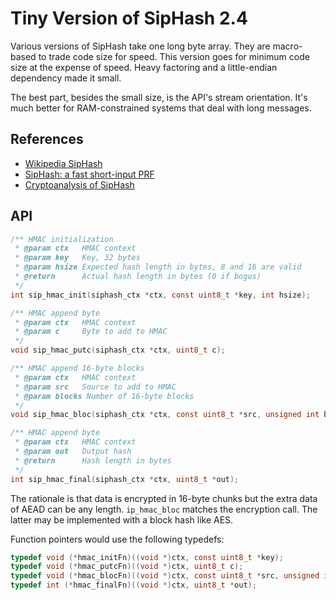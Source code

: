 # Tiny Version of SipHash 2.4

Various versions of SipHash take one long byte array.
They are macro-based to trade code size for speed.
This version goes for minimum code size at the expense of speed.
Heavy factoring and a little-endian dependency made it small.

The best part, besides the small size, is the API's stream orientation.
It's much better for RAM-constrained systems that deal with long messages.

## References

- [Wikipedia SipHash](https://en.wikipedia.org/wiki/SipHash)
- [SipHash: a fast short-input PRF](https://www.aumasson.jp/siphash/siphash.pdf)
- [Cryptoanalysis of SipHash](https://eprint.iacr.org/2014/722.pdf)

## API

```C
/** HMAC initialization
 * @param ctx   HMAC context
 * @param key   Key, 32 bytes
 * @param hsize Expected hash length in bytes, 8 and 16 are valid
 * @return      Actual hash length in bytes (0 if bogus)
 */
int sip_hmac_init(siphash_ctx *ctx, const uint8_t *key, int hsize);

/** HMAC append byte
 * @param ctx   HMAC context
 * @param c     Byte to add to HMAC
 */
void sip_hmac_putc(siphash_ctx *ctx, uint8_t c);

/** HMAC append 16-byte blocks
 * @param ctx   HMAC context
 * @param src   Source to add to HMAC
 * @param blocks Number of 16-byte blocks
 */
void sip_hmac_bloc(siphash_ctx *ctx, const uint8_t *src, unsigned int blocks);

/** HMAC append byte
 * @param ctx   HMAC context
 * @param out   Output hash
 * @return      Hash length in bytes
 */
int sip_hmac_final(siphash_ctx *ctx, uint8_t *out);
```

The rationale is that data is encrypted in 16-byte chunks but the extra data of AEAD can be any length.
`ip_hmac_bloc` matches the encryption call. The latter may be implemented with a block hash like AES.

Function pointers would use the following typedefs:

```C
typedef void (*hmac_initFn)((void *)ctx, const uint8_t *key);
typedef void (*hmac_putcFn)((void *)ctx, uint8_t c);
typedef void (*hmac_blocFn)((void *)ctx, const uint8_t *src, unsigned int blocks);
typedef int (*hmac_finalFn)((void *)ctx, uint8_t *out);
```
